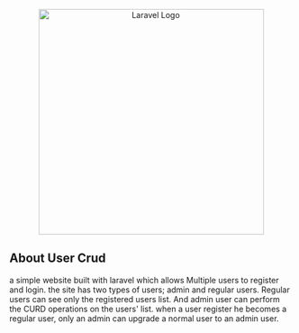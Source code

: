 <p align="center"><a href="https://laravel.com" target="_blank"><img src="https://raw.githubusercontent.com/laravel/art/master/logo-lockup/5%20SVG/2%20CMYK/1%20Full%20Color/laravel-logolockup-cmyk-red.svg" width="400" alt="Laravel Logo"></a></p>

## About User Crud

a simple website built with laravel which allows Multiple users to register and login. the site has two types of users; admin and regular users. Regular users can see only the registered users list. And admin user can perform the CURD operations on the users' list. when a user register he becomes a regular user, only an admin can upgrade a normal user to an admin user.
